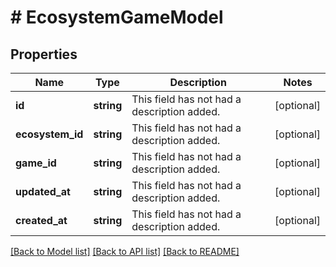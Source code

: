# # EcosystemGameModel

## Properties

Name | Type | Description | Notes
------------ | ------------- | ------------- | -------------
**id** | **string** | This field has not had a description added. | [optional]
**ecosystem_id** | **string** | This field has not had a description added. | [optional]
**game_id** | **string** | This field has not had a description added. | [optional]
**updated_at** | **string** | This field has not had a description added. | [optional]
**created_at** | **string** | This field has not had a description added. | [optional]

[[Back to Model list]](../../README.md#models) [[Back to API list]](../../README.md#endpoints) [[Back to README]](../../README.md)
